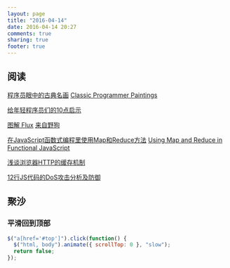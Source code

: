 ```yaml
---
layout: page
title: "2016-04-14"
date: 2016-04-14 20:27
comments: true
sharing: true
footer: true
---
```


## 阅读

[程序员眼中的古典名画](http://www.codingpy.com/article/classic-paintings-in-the-eye-of-a-programmer/)
[Classic Programmer Paintings](http://classicprogrammerpaintings.tumblr.com/)

[给年轻程序员们的10点启示](http://www.jianshu.com/p/19783ae9bcad)

[图解 Flux](https://www.sdk.cn/news/2950)
[来自野狗](http://mp.weixin.qq.com/s?__biz=MzI0ODA2ODU2NQ==&mid=402399949&idx=1&sn=ed65a7694f70c0ef029ad8fb466547f3#rd)

[在JavaScript函数式编程里使用Map和Reduce方法](http://www.codeceo.com/article/javascript-map-reduce-method.html)
[Using Map and Reduce in Functional JavaScript](http://www.sitepoint.com/map-reduce-functional-javascript/)


[浅谈浏览器HTTP的缓存机制](http://www.codeceo.com/article/broswer-http-cache.html)


[12行JS代码的DoS攻击分析及防御](http://www.codeceo.com/article/12-line-js-dos-attack.html)

## 聚沙

### 平滑回到顶部

```js
$("a[href='#top']").click(function() {
  $("html, body").animate({ scrollTop: 0 }, "slow");
  return false;
});
```
